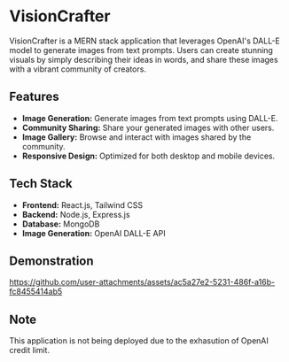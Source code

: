 # VisionCrafter

VisionCrafter is a MERN stack application that leverages OpenAI's DALL-E model to generate images from text prompts. Users can create stunning visuals by simply describing their ideas in words, and share these images with a vibrant community of creators.

## Features

- **Image Generation:** Generate images from text prompts using DALL-E.
- **Community Sharing:** Share your generated images with other users.
- **Image Gallery:** Browse and interact with images shared by the community.
- **Responsive Design:** Optimized for both desktop and mobile devices.

## Tech Stack

- **Frontend:** React.js, Tailwind CSS
- **Backend:** Node.js, Express.js
- **Database:** MongoDB
- **Image Generation:** OpenAI DALL-E API

## Demonstration
https://github.com/user-attachments/assets/ac5a27e2-5231-486f-a16b-fc8455414ab5

## Note
This application is not being deployed due to the exhasution of OpenAI credit limit.

